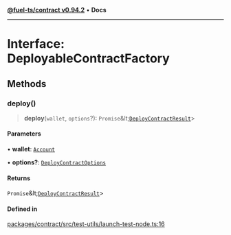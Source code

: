 [**@fuel-ts/contract v0.94.2**](../index.md) • **Docs**

***

# Interface: DeployableContractFactory

## Methods

### deploy()

> **deploy**(`wallet`, `options`?): `Promise`\&lt;[`DeployContractResult`](./src-index.md#deploycontractresulttcontract)\>

#### Parameters

• **wallet**: [`Account`](../Account/Account.md)

• **options?**: [`DeployContractOptions`](./src-index.md#deploycontractoptions)

#### Returns

`Promise`\&lt;[`DeployContractResult`](./src-index.md#deploycontractresulttcontract)\>

#### Defined in

[packages/contract/src/test-utils/launch-test-node.ts:16](https://github.com/FuelLabs/fuels-ts/blob/60e570b347e0262535adb24c6b13f5d26907fabb/packages/contract/src/test-utils/launch-test-node.ts#L16)
